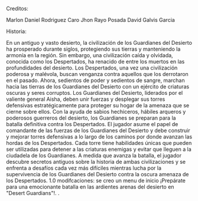 Creditos:

Marlon Daniel Rodriguez Caro
Jhon Rayo Posada
David Galvis Garcia

 Historia:
 
 En un antiguo y vasto desierto, la civilización de los Guardianes del Desierto ha prosperado durante siglos, protegiendo sus tierras y manteniendo
 la armonía en la región. Sin embargo, una civilización caída y olvidada, conocida como los Despertados, ha renacido de entre los muertos en las profundidades del desierto.
Los Despertados, una vez una civilización poderosa y malévola, buscan venganza contra aquellos que los derrotaron en el pasado. Ahora, sedientos
de poder y sedientos de sangre, marchan hacia las tierras de los Guardianes del Desierto con un ejército de criaturas oscuras y seres corruptos.
Los Guardianes del Desierto, liderados por el valiente general Aisha, deben unir fuerzas y desplegar sus torres defensivas estratégicamente para 
proteger su hogar de la amenaza que se cierne sobre ellos. Con la ayuda de sabios hechiceros, hábiles arqueros y poderosos guerreros del 
desierto, los Guardianes se preparan para la batalla definitiva contra los Despertados.
El jugador asume el papel de comandante de las fuerzas de los Guardianes del Desierto y debe construir y mejorar torres defensivas a lo largo 
de los caminos por donde avanzan las hordas de los Despertados. Cada torre tiene habilidades únicas que pueden ser utilizadas para detener 
a las criaturas enemigas y evitar que lleguen a la ciudadela de los Guardianes. A medida que avanza la batalla, el jugador descubre secretos 
antiguos sobre la historia de ambas civilizaciones y se enfrenta a desafíos cada vez más difíciles mientras lucha por la supervivencia de los 
Guardianes del Desierto contra la oscura amenaza de los Despertados.
1.0
modifcaciones: se creo un menu de inicio
¡Prepárate para una emocionante batalla en las ardientes arenas del desierto en "Desert Guardians"!.
.
